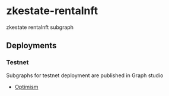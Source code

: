 # zkestate-rentalnft
zkestate rentalnft subgraph
## Deployments

### Testnet
Subgraphs for testnet deployment are published in Graph studio
- [Optimism](https://thegraph.com/studio/subgraph/zkestate-rentalnft/)
